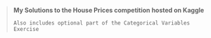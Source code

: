 > **My Solutions to the House Prices competition hosted on Kaggle**
>
> `Also includes optional part of the Categorical Variables Exercise`
